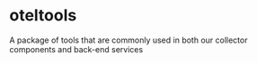 # oteltools
A package of tools that are commonly used in both our collector components and back-end services
